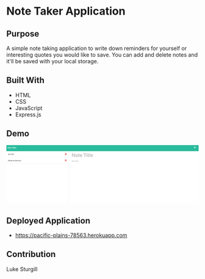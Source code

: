 # Note Taker Application

## Purpose
A simple note taking application to write down reminders for yourself or interesting quotes you would like to save. You can add and delete notes and it'll be saved with your local storage.

## Built With
* HTML
* CSS
* JavaScript
* Express.js

## Demo
![Application screenshot](https://github.com/Lukesturgill/note-taker/blob/main/public/assets/appss.png?raw=true)

## Deployed Application
* https://pacific-plains-78563.herokuapp.com


## Contribution
Luke Sturgill